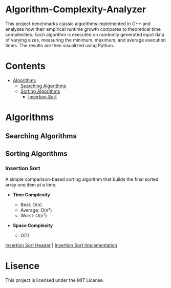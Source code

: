 # Algorithm-Complexity-Analyzer
This project benchmarks classic algorithms implemented in C++ and analyzes how their empirical runtime growth compares to theoretical time complexities.
Each algorithm is executed on randomly generated input data of varying sizes, measuring the minimum, maximum, and average execution times. The results are then visualized using Python.

# Contents
- [Algorithms](#Algorithms)
  - [Searching Algorithms](#searching-algorithms)
  - [Sorting Algorithms](#sorting-algorithms)
    - [Insertion Sort](#insertion-sort)

# Algorithms

## Searching Algorithms

## Sorting Algorithms

### Insertion Sort
A simple comparison-based sorting algorithm that builds the final sorted array one item at a time.

- **Time Complexity**
  - Best: O(n)
  - Average: O(n²)
  - Worst: O(n²)

- **Space Complexity**
  - O(1)

[Insertion Sort Header](include/sorting/insertion_sort.hpp) | [Insertion Sort Implementation](src/sorting/insertion_sort.cpp)

# Lisence
This project is licensed under the MIT License.